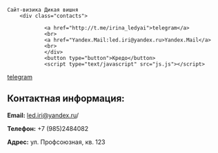 	Сайт-визика Дикая вишня		
		<div class="contacts">

				<a href="http://t.me/irina_ledyai">telegram</a> 
				<br>
				<a href="Yandex.Mail:led.iri@yandex.ru>Yandex.Mail</a>
				<br>
				</div>
				<button type="button">Кредо</button>
				<script type="text/javascript" src="js.js"></script>
<a href="http://t.me/@irina_ledyai">telegram</a> 
				<br>
			<div class="contact-info">
        <h2>Контактная информация:</h2>
        <p><strong>Email:</strong> led.iri@yandex.ru/<p>
        <p><strong>Телефон:</strong> +7 (985)2484082 </p>
        <p><strong>Адрес:</strong> ул. Профсоюзная,  кв. 123</p>
    </div>
</div>

</body>		

